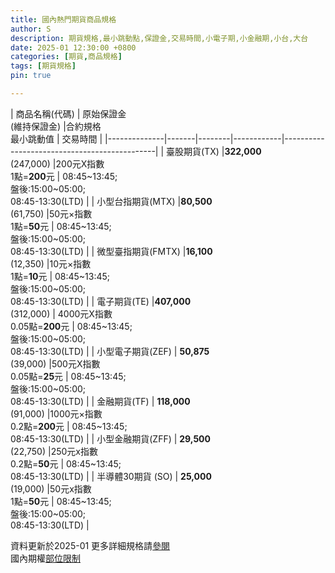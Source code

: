 ```yaml
---
title: 國內熱門期貨商品規格
author: S
description: 期貨規格,最小跳動點,保證金,交易時間,小電子期,小金融期,小台,大台
date: 2025-01 12:30:00 +0800
categories: [期貨,商品規格]
tags: [期貨規格]
pin: true

---
```



  
| 商品名稱(代碼)     | 原始保證金 <br> (維持保證金)      |合約規格<br>最小跳動值  | 交易時間 |
|--------------|-------|--------|------------|----------------------------------------------|
| 臺股期貨(TX)     |**322,000** <br>(247,000) |200元X指數 <br> 1點=**200**元    |  08:45~13:45;<br>盤後:15:00~05:00;<br>08:45-13:30(LTD) |
| 小型台指期貨(MTX)  |**80,500** <br> (61,750) |50元×指數  <br> 1點=**50**元     | 08:45~13:45;<br>盤後:15:00~05:00;<br>08:45-13:30(LTD)    |
| 微型臺指期貨(FMTX)  |**16,100** <br> (12,350) |10元×指數  <br> 1點=**10**元     | 08:45~13:45;<br>盤後:15:00~05:00;<br>08:45-13:30(LTD)    |
| 電子期貨(TE)     |**407,000** <br> (312,000) | 4000元X指數 <br>0.05點=**200**元 |  08:45~13:45;<br>盤後:15:00~05:00;<br>08:45-13:30(LTD)    |
| 小型電子期貨(ZEF)  | **50,875** <br> (39,000)  |500元X指數  <br> 0.05點=**25**元  |  08:45~13:45;<br>盤後:15:00~05:00;<br>08:45-13:30(LTD)   |
| 金融期貨(TF)     | **118,000** <br> (91,000) |1000元×指數 <br> 0.2點=**200**元  |  08:45~13:45;<br>08:45-13:30(LTD)   |
| 小型金融期貨(ZFF)  | **29,500** <br> (22,750)  |250元x指數  <br>0.2點=**50**元   |  08:45~13:45;<br>08:45-13:30(LTD)  |
| 半導體30期貨 (SO) |  **25,000** <br> (19,000) |50元x指數  <br> 1點=**50**元     |  08:45~13:45;<br>盤後:15:00~05:00;<br>08:45-13:30(LTD)  |

資料更新於2025-01
更多詳細規格請[參閱][1]  
國內期權[部位限制][2]


[1]: https://www.taifex.com.tw/cht/2/tX

[2]: https://www.taifex.com.tw/cht/4/traderPL

